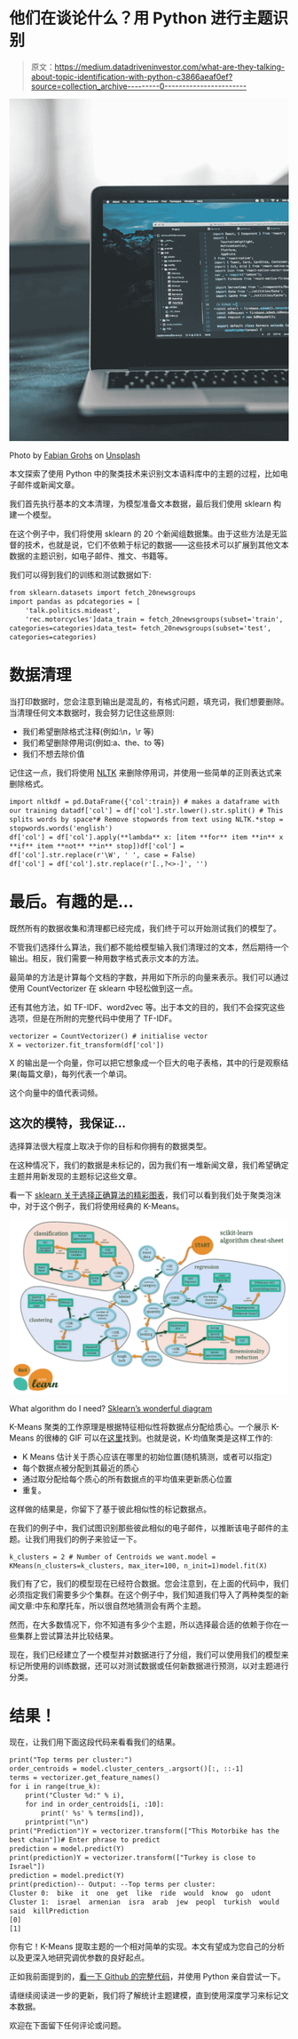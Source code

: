 # 他们在谈论什么？用 Python 进行主题识别

> 原文：<https://medium.datadriveninvestor.com/what-are-they-talking-about-topic-identification-with-python-c3866aeaf0ef?source=collection_archive---------0----------------------->

![](img/7a5834782e1a2b23a218ef8497cfabbf.png)

Photo by [Fabian Grohs](https://unsplash.com/photos/zE007SNgcdE?utm_source=unsplash&utm_medium=referral&utm_content=creditCopyText) on [Unsplash](https://unsplash.com/?utm_source=unsplash&utm_medium=referral&utm_content=creditCopyText)

本文探索了使用 Python 中的聚类技术来识别文本语料库中的主题的过程，比如电子邮件或新闻文章。

我们首先执行基本的文本清理，为模型准备文本数据，最后我们使用 sklearn 构建一个模型。

在这个例子中，我们将使用 sklearn 的 20 个新闻组数据集。由于这些方法是无监督的技术，也就是说，它们不依赖于标记的数据——这些技术可以扩展到其他文本数据的主题识别，如电子邮件、推文、书籍等。

我们可以得到我们的训练和测试数据如下:

```
from sklearn.datasets import fetch_20newsgroups
import pandas as pdcategories = [
    'talk.politics.mideast',
    'rec.motorcycles']data_train = fetch_20newsgroups(subset='train', categories=categories)data_test= fetch_20newsgroups(subset='test', categories=categories)
```

# 数据清理

当打印数据时，您会注意到输出是混乱的，有格式问题，填充词，我们想要删除。当清理任何文本数据时，我会努力记住这些原则:

*   我们希望删除格式注释(例如:\n，\r 等)
*   我们希望删除停用词(例如:a、the、to 等)
*   我们不想去除价值

记住这一点，我们将使用 [NLTK](http://www.nltk.org/) 来删除停用词，并使用一些简单的正则表达式来删除格式。

```
import nltkdf = pd.DataFrame({'col':train}) # makes a dataframe with our training datadf['col'] = df['col'].str.lower().str.split() # This splits words by space*# Remove stopwords from text using NLTK.*stop = stopwords.words('english')
df['col'] = df['col'].apply(**lambda** x: [item **for** item **in** x **if** item **not** **in** stop])df['col'] = df['col'].str.replace(r'\W', ' ', case = False)
df['col'] = df['col'].str.replace(r'[.,?<>-]', '')
```

# 最后。有趣的是…

既然所有的数据收集和清理都已经完成，我们终于可以开始测试我们的模型了。

不管我们选择什么算法，我们都不能给模型输入我们清理过的文本，然后期待一个输出。相反，我们需要一种用数字格式表示文本的方法。

最简单的方法是计算每个文档的字数，并用如下所示的向量来表示。我们可以通过使用 CountVectorizer 在 sklearn 中轻松做到这一点。

还有其他方法，如 TF-IDF、word2vec 等。出于本文的目的，我们不会探究这些选项，但是在所附的完整代码中使用了 TF-IDF。

```
vectorizer = CountVectorizer() # initialise vector
X = vectorizer.fit_transform(df['col'])
```

X 的输出是一个向量，你可以把它想象成一个巨大的电子表格，其中的行是观察结果(每篇文章)，每列代表一个单词。

这个向量中的值代表词频。

## 这次的模特，我保证…

选择算法很大程度上取决于你的目标和你拥有的数据类型。

在这种情况下，我们的数据是未标记的，因为我们有一堆新闻文章，我们希望确定主题并用新发现的主题标记这些文章。

看一下 [sklearn 关于选择正确算法的精彩图表](http://scikit-learn.org/stable/tutorial/machine_learning_map/index.html)，我们可以看到我们处于聚类泡沫中，对于这个例子，我们将使用经典的 K-Means。

![](img/0e09a67c871078a388d4af6a80231bae.png)

What algorithm do I need? [Sklearn’s wonderful diagram](http://scikit-learn.org/stable/tutorial/machine_learning_map/index.html)

K-Means 聚类的工作原理是根据特征相似性将数据点分配给质心。一个展示 K-Means 的很棒的 GIF 可以在[这里](http://www.datamilk.com/kmeans_animation.gif)找到。也就是说，K-均值聚类是这样工作的:

*   K Means 估计关于质心应该在哪里的初始位置(随机猜测，或者可以指定)
*   每个数据点被分配到其最近的质心
*   通过取分配给每个质心的所有数据点的平均值来更新质心位置
*   重复。

这样做的结果是，你留下了基于彼此相似性的标记数据点。

在我们的例子中，我们试图识别那些彼此相似的电子邮件，以推断该电子邮件的主题。让我们用我们的例子来验证一下。

```
k_clusters = 2 # Number of Centroids we want.model = KMeans(n_clusters=k_clusters, max_iter=100, n_init=1)model.fit(X)
```

我们有了它，我们的模型现在已经符合数据。您会注意到，在上面的代码中，我们必须指定我们需要多少个集群。在这个例子中，我们知道我们导入了两种类型的新闻文章:中东和摩托车，所以很自然地猜测会有两个主题。

然而，在大多数情况下，你不知道有多少个主题，所以选择最合适的依赖于你在一些集群上尝试算法并比较结果。

现在，我们已经建立了一个模型并对数据进行了分组，我们可以使用我们的模型来标记所使用的训练数据，还可以对测试数据或任何新数据进行预测，以对主题进行分类。

# 结果！

现在，让我们用下面这段代码来看看我们的结果。

```
print("Top terms per cluster:")
order_centroids = model.cluster_centers_.argsort()[:, ::-1]
terms = vectorizer.get_feature_names()
for i in range(true_k):
    print("Cluster %d:" % i),
    for ind in order_centroids[i, :10]:
        print(' %s' % terms[ind]),
    printprint("\n")
print("Prediction")Y = vectorizer.transform(["This Motorbike has the best chain"])# Enter phrase to predict
prediction = model.predict(Y)
print(prediction)Y = vectorizer.transform(["Turkey is close to Israel"])
prediction = model.predict(Y)
print(prediction)-- Output: --Top terms per cluster:
Cluster 0:  bike  it  one  get  like  ride  would  know  go  udont
Cluster 1:  israel  armenian  isra  arab  jew  peopl  turkish  would  said  killPrediction
[0]
[1]
```

你有它！K-Means 提取主题的一个相对简单的实现。本文有望成为您自己的分析以及更深入地研究调优参数的良好起点。

正如我前面提到的，[看一下 Github 的完整代码](https://github.com/JamesTrick/Medium/blob/master/cluster_example.ipynb)，并使用 Python 亲自尝试一下。

请继续阅读进一步的更新，我们将了解统计主题建模，直到使用深度学习来标记文本数据。

欢迎在下面留下任何评论或问题。